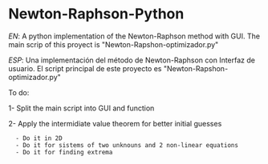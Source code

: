 # Newton-Raphson-Python
*EN*: A python implementation of the Newton-Raphson method with GUI. The main scrip of this proyect is "Newton-Rapshon-optimizador.py"

*ESP*: Una implementación del método de Newton-Raphson con Interfaz de usuario. El script principal de este proyecto es "Newton-Rapshon-optimizador.py"

To do: 

  1- Split the main script into GUI and function
  
  2- Apply the intermidiate value theorem for better initial guesses
  
      - Do it in 2D
      - Do it for sistems of two unknouns and 2 non-linear equations
      - Do it for finding extrema

